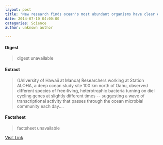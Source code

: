 ```yaml
---
layout: post
title: "New research finds ocean's most abundant organisms have clear daily cycles"
date: 2014-07-10 04:00:00
categories: Science
author: unknown author

---
```



#### Digest
>digest unavailable

#### Extract
>(University of Hawaii at Manoa) Researchers working at Station ALOHA, a deep ocean study site 100 km north of Oahu, observed different species of free-living, heterotrophic bacteria turning on diel cycling genes at slightly different times -- suggesting a wave of transcriptional activity that passes through the ocean microbial community each day....

#### Factsheet
>factsheet unavailable

[Visit Link](http://www.eurekalert.org/pub_releases/2014-07/uoha-nrf070314.php)


